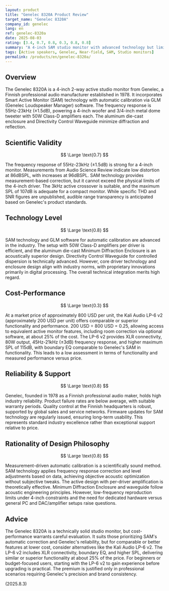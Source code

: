 ```yaml
---
layout: product
title: "Genelec 8320A Product Review"
target_name: "Genelec 8320A"
company_id: genelec
lang: en
ref: genelec-8320a
date: 2025-08-03
rating: [3.4, 0.7, 0.8, 0.3, 0.8, 0.8]
summary: "A 4-inch SAM studio monitor with advanced technology but limited cost-performance due to more affordable alternatives offering comparable or superior functionality"
tags: [Active speakers, Genelec, Near-field, SAM, Studio monitors]
permalink: /products/en/genelec-8320a/
---
```

## Overview

The Genelec 8320A is a 4-inch 2-way active studio monitor from Genelec, a Finnish professional audio manufacturer established in 1978. It incorporates Smart Active Monitor (SAM) technology with automatic calibration via GLM (Genelec Loudspeaker Manager) software. The frequency response is 55Hz-23kHz (±1.5dB), powering a 4-inch woofer and 3/4-inch metal dome tweeter with 50W Class-D amplifiers each. The aluminum die-cast enclosure and Directivity Control Waveguide minimize diffraction and reflection.

## Scientific Validity

$$ \Large \text{0.7} $$

The frequency response of 55Hz-23kHz (±1.5dB) is strong for a 4-inch monitor. Measurements from Audio Science Review indicate low distortion at 86dBSPL, with increases at 96dBSPL. SAM technology provides measurement-based correction, but it cannot exceed the physical limits of the 4-inch driver. The 3kHz active crossover is suitable, and the maximum SPL of 107dB is adequate for a compact monitor. While specific THD and SNR figures are unpublished, audible range transparency is anticipated based on Genelec's product standards.

## Technology Level

$$ \Large \text{0.8} $$

SAM technology and GLM software for automatic calibration are advanced in the industry. The setup with 50W Class-D amplifiers per driver is efficient, and the aluminum die-cast Minimum Diffraction Enclosure is an acoustically superior design. Directivity Control Waveguide for controlled dispersion is technically advanced. However, core driver technology and enclosure design align with industry norms, with proprietary innovations primarily in digital processing. The overall technical integration merits high regard.

## Cost-Performance

$$ \Large \text{0.3} $$

At a market price of approximately 800 USD per unit, the Kali Audio LP-6 v2 (approximately 200 USD per unit) offers comparable or superior functionality and performance. 200 USD ÷ 800 USD = 0.25, allowing access to equivalent active monitor features, including room correction via optional software, at about 25% of the cost. The LP-6 v2 provides XLR connectivity, 80W output, 45Hz-21kHz (±3dB) frequency response, and higher maximum SPL of 115dB, with boundary EQ comparable to Genelec's SAM in functionality. This leads to a low assessment in terms of functionality and measured performance versus price.

## Reliability & Support

$$ \Large \text{0.8} $$

Genelec, founded in 1978 as a Finnish professional audio maker, holds high industry reliability. Product failure rates are below average, with suitable warranty periods. Quality control at the Finnish headquarters is robust, supported by global sales and service networks. Firmware updates for SAM technology are regularly issued, ensuring long-term usability. This represents standard industry excellence rather than exceptional support relative to price.

## Rationality of Design Philosophy

$$ \Large \text{0.8} $$

Measurement-driven automatic calibration is a scientifically sound method. SAM technology applies frequency response correction and level adjustments based on data, achieving objective acoustic optimization without subjective tweaks. The active design with per-driver amplification is theoretically effective. Minimum Diffraction Enclosure and waveguide follow acoustic engineering principles. However, low-frequency reproduction limits under 4-inch constraints and the need for dedicated hardware versus general PC and DAC/amplifier setups raise questions.

## Advice

The Genelec 8320A is a technically solid studio monitor, but cost-performance warrants careful evaluation. It suits those prioritizing SAM's automatic correction and Genelec's reliability, but for comparable or better features at lower cost, consider alternatives like the Kali Audio LP-6 v2. The LP-6 v2 includes XLR connectivity, boundary EQ, and higher SPL, delivering similar or superior functionality at about 25% of the price. For beginners or budget-focused users, starting with the LP-6 v2 to gain experience before upgrading is practical. The premium is justified only in professional scenarios requiring Genelec's precision and brand consistency.

(2025.8.3)

